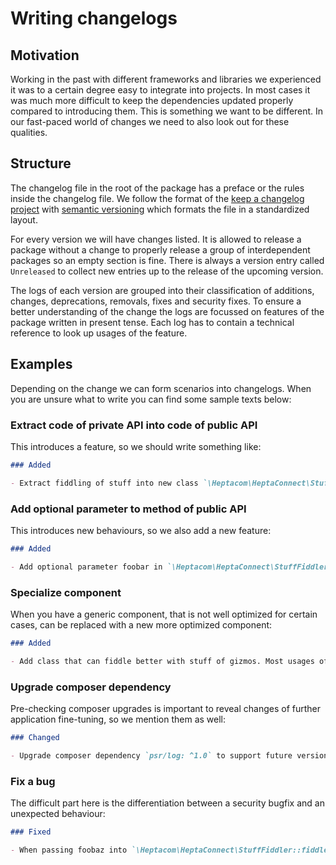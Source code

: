 # Writing changelogs

## Motivation

Working in the past with different frameworks and libraries we experienced it was to a certain degree easy to integrate into projects.
In most cases it was much more difficult to keep the dependencies updated properly compared to introducing them.
This is something we want to be different.
In our fast-paced world of changes we need to also look out for these qualities.


## Structure

The changelog file in the root of the package has a preface or the rules inside the changelog file.
We follow the format of the [keep a changelog project](https://keepachangelog.com/en/1.0.0/) with [semantic versioning](https://semver.org/spec/v2.0.0.html) which formats the file in a standardized layout.

For every version we will have changes listed.
It is allowed to release a package without a change to properly release a group of interdependent packages so an empty section is fine.
There is always a version entry called `Unreleased` to collect new entries up to the release of the upcoming version.

The logs of each version are grouped into their classification of additions, changes, deprecations, removals, fixes and security fixes.
To ensure a better understanding of the change the logs are focussed on features of the package written in present tense.
Each log has to contain a technical reference to look up usages of the feature.


## Examples

Depending on the change we can form scenarios into changelogs.
When you are unsure what to write you can find some sample texts below:


### Extract code of private API into code of public API

This introduces a feature, so we should write something like:

```markdown
### Added

- Extract fiddling of stuff into new class `\Heptacom\HeptaConnect\StuffFiddler`
```


### Add optional parameter to method of public API

This introduces new behaviours, so we also add a new feature:

```markdown
### Added

- Add optional parameter foobar in `\Heptacom\HeptaConnect\StuffFiddler::fiddle`
```


### Specialize component

When you have a generic component, that is not well optimized for certain cases, can be replaced with a new more optimized component:

```markdown
### Added

- Add class that can fiddle better with stuff of gizmos. Most usages of `\Heptacom\HeptaConnect\StuffFiddler::fiddle` can be replaced with `\Heptacom\HeptaConnect\GizmoStuffFiddler::fiddleGizmos` for better memory usage
```


### Upgrade composer dependency

Pre-checking composer upgrades is important to reveal changes of further application fine-tuning, so we mention them as well:

```markdown
### Changed

- Upgrade composer dependency `psr/log: ^1.0` to support future versions `psr/log: ^2.0`
```


### Fix a bug

The difficult part here is the differentiation between a security bugfix and an unexpected behaviour:

```markdown
### Fixed

- When passing foobaz into `\Heptacom\HeptaConnect\StuffFiddler::fiddle` did not pay respect to a GizmoStuff situation
```
